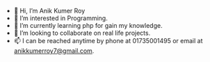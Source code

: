 - 👋 Hi, I’m Anik Kumer Roy
- 👀 I’m interested in Programming.
- 🌱 I’m currently learning php for gain my knowledge.
- 💞️ I’m looking to collaborate on real life projects.
- 📫 I can be reached anytime by phone at 01735001495  or email at anikkumerroy7@gmail.com.

<!---
Anikroy7/Anikroy7 is a ✨ special ✨ repository because its `README.md` (this file) appears on your GitHub profile.
You can click the Preview link to take a look at your changes.
--->
